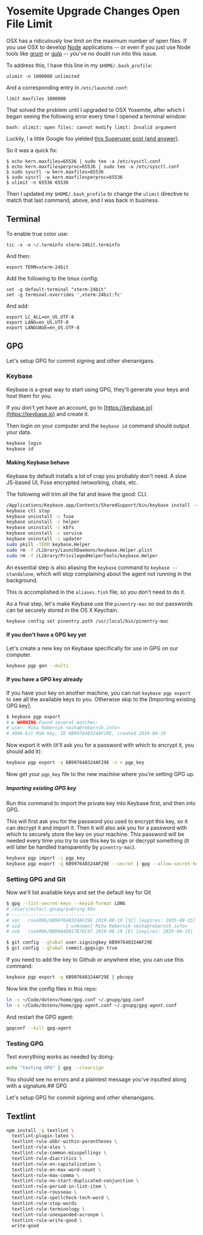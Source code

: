 # Yosemite Upgrade Changes Open File Limit

OSX has a ridiculously low limit on the maximum number of open files. If you use OSX to develop [Node][1] applications -- or even if you just use Node tools like [grunt][2] or [gulp][3] \-- you've no doubt run into this issue.

To address this, I have this line in my `$HOME/.bash_profile`:

    ulimit -n 1000000 unlimited

And a corresponding entry in `/etc/launchd.conf`:

    limit maxfiles 1000000

That solved the problem until I upgraded to OSX Yosemite, after which I began seeing the following error every time I opened a terminal window:

    bash: ulimit: open files: cannot modify limit: Invalid argument

Luckily, I a little Google foo yielded [this Superuser post (and answer)][4].

So it was a quick fix:

    $ echo kern.maxfiles=65536 | sudo tee -a /etc/sysctl.conf
    $ echo kern.maxfilesperproc=65536 | sudo tee -a /etc/sysctl.conf
    $ sudo sysctl -w kern.maxfiles=65536
    $ sudo sysctl -w kern.maxfilesperproc=65536
    $ ulimit -n 65536 65536

Then I updated my `$HOME/.bash_profile` to change the `ulimit` directive to match that last command, above, and I was back in business.

##  Terminal

To enable true color use:

```
tic -x -o ~/.terminfo xterm-24bit.terminfo
```

And then:

```
export TERM=xterm-24bit
```

Add the following to the tmux config:

```
set -g default-terminal "xterm-24bit"
set -g terminal-overrides ',xterm-24bit:Tc'
```

And add:

```
export LC_ALL=en_US.UTF-8
export LANG=en_US.UTF-8
export LANGUAGE=en_US.UTF-8
```

## GPG

Let's setup GPG for commit signing and other shenanigans.

### Keybase

Keybase is a great way to start using GPG, they'll generate your keys and host them for you.

If you don't yet have an account, go to [https://keybase.io](https://keybase.io) and create it.

Then login on your computer and the `keybase id` command should output your data.

```bash
keybase login
keybase id
```

#### Making Keybase behave

Keybase by default installs a lot of crap you probably don't need. A slow JS-based UI, Fuse encrypted networking, chats, etc.

The following will trim all the fat and leave the good: CLI.

```bash
/Applications/Keybase.app/Contents/SharedSupport/bin/keybase install -c cli
keybase ctl stop
keybase uninstall -c fuse
keybase uninstall -c helper
keybase uninstall -c kbfs
keybase uninstall -c service
keybase uninstall -c updater
sudo pkill -TERM keybase.Helper
sudo rm -f /Library/LaunchDaemons/keybase.Helper.plist
sudo rm -f /Library/PrivilegedHelperTools/keybase.Helper
```

An essential step is also aliasing the `keybase` command to `keybase --standalone`, which will stop complaining about the agent not running in the background.

This is accomplished in the `aliases.fish` file, so you don't need to do it.

As a final step, let's make Keybase use the `pinentry-mac` so our passwords can be securely stored in the OS X Keychain.

```bash
keybase config set pinentry.path /usr/local/bin/pinentry-mac
```

#### If you don't have a GPG key yet

Let's create a new key on Keybase specifically for use in GPG on our computer.

```bash
keybase pgp gen --multi
```

#### If you have a GPG key already

If you have your key on another machine, you can run `keybase pgp export` to see all the available keys to you.
Otherwise skip to the [Importing existing GPG key].

```bash
$ keybase pgp export
# ▶ WARNING Found several matches:
# user: Miha Rebernik <miha@rebernik.info>
# 4096-bit RSA key, ID 6B997648324AF29E, created 2019-08-19
```

Now export it with (it'll ask you for a password with which to encrypt it, you should add it):

```bash
keybase pgp export -q 6B997648324AF29E -s > pgp_key
```

Now get your `pgp_key` file to the new machine where you're setting GPG up.

##### Importing existing GPG key

Run this command to import the private key into Keybase first, and then into GPG.

This will first ask you for the password you used to encrypt this key, so it can decrypt it and import it.
Then it will also ask you for a password with which to securely store the key on your machine. This password
will be needed every time you try to use this key to sign or decrypt something (it will later be handled transparently by `pinentry-mac`).

```bash
keybase pgp import -i pgp_key
keybase pgp export -q 6B997648324AF29E --secret | gpg --allow-secret-key-import --import
```

### Setting GPG and Git

Now we'll list available keys and set the default key for Git

```bash
$ gpg --list-secret-keys --keyid-format LONG
# /Users/mihar/.gnupg/pubring.kbx
# -------------------------------
# sec   rsa4096/6B997648324AF29E 2019-08-19 [SC] [expires: 2035-08-15]
# uid                 [ unknown] Miha Rebernik <miha@rebernik.info>
# ssb   rsa4096/BB08A4DB17E7EC97 2019-08-19 [E] [expires: 2035-08-15]

$ git config --global user.signingkey 6B997648324AF29E
$ git config --global commit.gpgsign true
```

If you need to add the key to Github or anywhere else, you can use this command:

```bash
keybase pgp export -q 6B997648324AF29E | pbcopy
```

Now link the config files in this repo:

```bash
ln -s ~/Code/dotenv/home/gpg.conf ~/.gnupg/gpg.conf
ln -s ~/Code/dotenv/home/gpg-agent.conf ~/.gnupg/gpg-agent.conf
```

And restart the GPG agent:

```bash
gpgconf --kill gpg-agent
```

### Testing GPG

Test everything works as needed by doing:

```bash
echo "testing GPG" | gpg --clearsign
```

You should see no errors and a plaintest message you've inputted along with a signature.## GPG

Let's setup GPG for commit signing and other shenanigans.

## Textlint

```bash
npm install -g textlint \
  textlint-plugin-latex \
  textlint-rule-abbr-within-parentheses \
  textlint-rule-alex \
  textlint-rule-common-misspellings \
  textlint-rule-diacritics \
  textlint-rule-en-capitalization \
  textlint-rule-en-max-word-count \
  textlint-rule-max-comma \
  textlint-rule-no-start-duplicated-conjunction \
  textlint-rule-period-in-list-item \
  textlint-rule-rousseau \
  textlint-rule-spellcheck-tech-word \
  textlint-rule-stop-words
  textlint-rule-terminology \
  textlint-rule-unexpanded-acronym \
  textlint-rule-write-good \
  write-good
```

[1]: http://nodejs.org/
[2]: http://gruntjs.com/
[3]: http://gulpjs.com/
[4]: http://superuser.com/a/828010/117521
